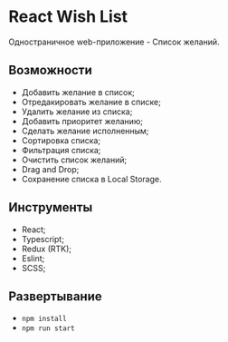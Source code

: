 # React Wish List

Одностраничное web-приложение - Список желаний.

## Возможности

- Добавить желание в список;
- Отредакировать желание в списке;
- Удалить желание из списка;
- Добавить приоритет желанию;
- Сделать желание исполненным;
- Сортировка списка;
- Фильтрация списка;
- Очистить список желаний;
- Drag and Drop;
- Сохранение списка в Local Storage.

## Инструменты

- React;
- Typescript;
- Redux (RTK);
- Eslint;
- SCSS;

## Развертывание

-   `npm install`
-   `npm run start`
